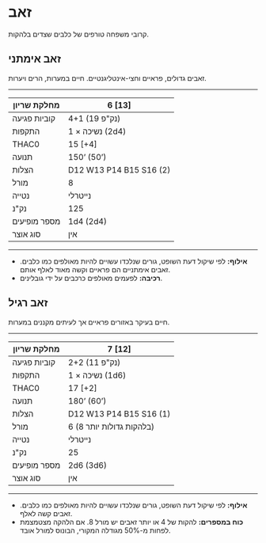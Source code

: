 # זאב

קרובי משפחה טורפים של כלבים שצדים בלהקות.

## זאב אימתני

זאבים גדולים, פראיים וחצי-אינטליגנטיים. חיים במערות, הרים ויערות.

------

| מחלקת שריון     | 6 [13]                  |
| ---------------- | ----------------------- |
| קוביות פגיעה     | 4+1 (19 נק"פ)           |
| התקפות           | 1 × נשיכה (2d4)         |
| THAC0            | 15 [+4]                 |
| תנועה            | 150’ (50’)              |
| הצלות            | D12 W13 P14 B15 S16 (2) |
| מורל             | 8                       |
| נטייה            | נייטרלי                |
| נק"נ             | 125                     |
| מספר מופיעים     | 1d4 (2d4)               |
| סוג אוצר         | אין                     |

------

- **אילוף:** לפי שיקול דעת השופט, גורים שנלכדו עשויים להיות מאולפים כמו כלבים. זאבים אימתניים הם פראיים וקשה מאוד לאלף אותם.
- **רכיבה:** לפעמים מאולפים כרכבים על ידי גובלינים.

## זאב רגיל

חיים בעיקר באזורים פראיים אך לעיתים מקננים במערות.

------

| מחלקת שריון     | 7 [12]                  |
| ---------------- | ----------------------- |
| קוביות פגיעה     | 2+2 (11 נק"פ)           |
| התקפות           | 1 × נשיכה (1d6)         |
| THAC0            | 17 [+2]                 |
| תנועה            | 180’ (60’)              |
| הצלות            | D12 W13 P14 B15 S16 (1) |
| מורל             | 6 (8 בלהקות גדולות יותר)|
| נטייה            | נייטרלי                |
| נק"נ             | 25                      |
| מספר מופיעים     | 2d6 (3d6)               |
| סוג אוצר         | אין                     |

------

- **אילוף:** לפי שיקול דעת השופט, גורים שנלכדו עשויים להיות מאולפים כמו כלבים. זאבים קשה לאלף.
- **כוח במספרים:** להקות של 4 או יותר זאבים יש מורל 8. אם הלהקה מצטמצמת לפחות מ-50% מגודלה המקורי, הבונוס למורל אובד.